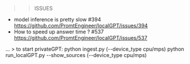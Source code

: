 >> ISSUES
* model inference is pretty slow #394
https://github.com/PromtEngineer/localGPT/issues/394
* How to speed up answer time ? #537
https://github.com/PromtEngineer/localGPT/issues/537

... > to start privateGPT:
python ingest.py (--device_type cpu/mps)
python run_localGPT.py --show_sources (--device_type cpu/mps)
